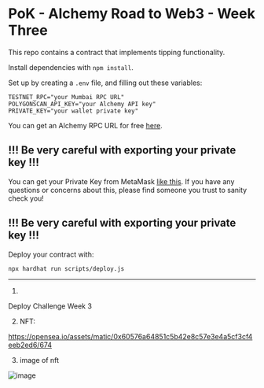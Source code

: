 # PoK - Alchemy Road to Web3 - Week Three

This repo contains a contract that implements tipping functionality.

Install dependencies with `npm install`.

Set up by creating a `.env` file, and filling out these variables:

```
TESTNET_RPC="your Mumbai RPC URL"
POLYGONSCAN_API_KEY="your Alchemy API key"
PRIVATE_KEY="your wallet private key"
```

You can get an Alchemy RPC URL for free [here](https://alchemy.com/?a=roadtoweb3weektwo).

## !!! Be very careful with exporting your private key !!!

You can get your Private Key from MetaMask [like this](https://metamask.zendesk.com/hc/en-us/articles/360015289632-How-to-Export-an-Account-Private-Key).
If you have any questions or concerns about this, please find someone you trust to sanity check you! 

## !!! Be very careful with exporting your private key !!!

Deploy your contract with:

```
npx hardhat run scripts/deploy.js
```
--------------------------------------------------------------------------------

1. 

Deploy Challenge Week 3

2. NFT: 

https://opensea.io/assets/matic/0x60576a64851c5b42e8c57e3e4a5cf3cf4eeb2ed6/674

3. image of nft

![image](https://user-images.githubusercontent.com/42863568/202237588-c1e38340-7855-48ef-adc1-8a692a219923.png)


